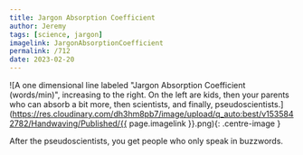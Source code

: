 ```yaml
---
title: Jargon Absorption Coefficient
author: Jeremy
tags: [science, jargon]
imagelink: JargonAbsorptionCoefficient
permalink: /712
date: 2023-02-20
---
```


![A one dimensional line labeled "Jargon Absorption Coefficient (words/min)", increasing to the right. On the left are kids, then your parents who can absorb a bit more, then scientists, and finally, pseudoscientists.](https://res.cloudinary.com/dh3hm8pb7/image/upload/q_auto:best/v1535842782/Handwaving/Published/{{ page.imagelink }}.png){: .centre-image }

After the pseudoscientists, you get people who only speak in buzzwords.
